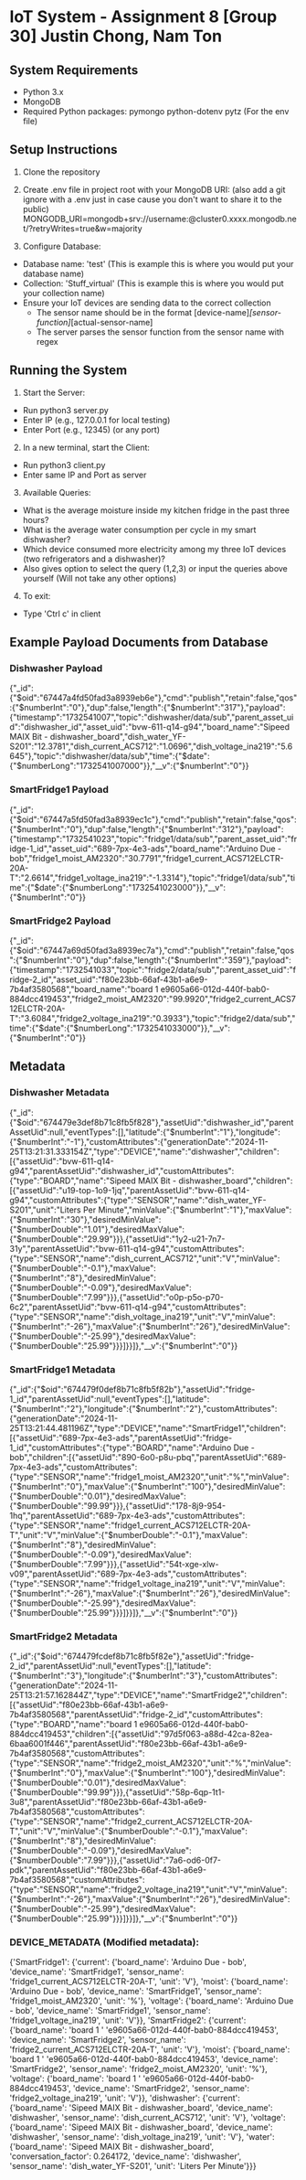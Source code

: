 # IoT System - Assignment 8 [Group 30] Justin Chong, Nam Ton

## System Requirements
- Python 3.x
- MongoDB
- Required Python packages: pymongo python-dotenv pytz (For the env file)

## Setup Instructions

1. Clone the repository

2. Create .env file in project root with your MongoDB URI: (also add a git ignore with a .env just in case cause you don't want to share it to the public)
   MONGODB_URI=mongodb+srv://username:<password>@cluster0.xxxx.mongodb.net/?retryWrites=true&w=majority

3. Configure Database:
- Database name: 'test' (This is example this is where you would put your database name)
- Collection: 'Stuff_virtual' (This is example this is where you would put your collection name)
- Ensure your IoT devices are sending data to the correct collection
    - The sensor name should be in the format [device-name]_[sensor-function]_[actual-sensor-name]
    - The server parses the sensor function from the sensor name with regex

## Running the System

1. Start the Server:
- Run python3 server.py
- Enter IP (e.g., 127.0.0.1 for local testing)
- Enter Port (e.g., 12345) (or any port)

2. In a new terminal, start the Client:
- Run python3 client.py
- Enter same IP and Port as server

3. Available Queries:
- What is the average moisture inside my kitchen fridge in the past three hours?
- What is the average water consumption per cycle in my smart dishwasher?
- Which device consumed more electricity among my three IoT devices (two refrigerators and a dishwasher)?
- Also gives option to select the query (1,2,3) or input the queries above yourself (Will not take any other options)

4. To exit:
- Type 'Ctrl c' in client


## Example Payload Documents from Database

### Dishwasher Payload
{"_id":{"$oid":"67447a4fd50fad3a8939eb6e"},"cmd":"publish","retain":false,"qos":{"$numberInt":"0"},"dup":false,"length":{"$numberInt":"317"},"payload":{"timestamp":"1732541007","topic":"dishwasher/data/sub","parent_asset_uid":"dishwasher_id","asset_uid":"bvw-611-q14-g94","board_name":"Sipeed MAIX Bit - dishwasher_board","dish_water_YF-S201":"12.3781","dish_current_ACS712":"1.0696","dish_voltage_ina219":"5.6645"},"topic":"dishwasher/data/sub","time":{"$date":{"$numberLong":"1732541007000"}},"__v":{"$numberInt":"0"}}
### SmartFridge1 Payload
{"_id":{"$oid":"67447a5fd50fad3a8939ec1c"},"cmd":"publish","retain":false,"qos":{"$numberInt":"0"},"dup":false,"length":{"$numberInt":"312"},"payload":{"timestamp":"1732541023","topic":"fridge1/data/sub","parent_asset_uid":"fridge-1_id","asset_uid":"689-7px-4e3-ads","board_name":"Arduino Due - bob","fridge1_moist_AM2320":"30.7791","fridge1_current_ACS712ELCTR-20A-T":"2.6614","fridge1_voltage_ina219":"-1.3314"},"topic":"fridge1/data/sub","time":{"$date":{"$numberLong":"1732541023000"}},"__v":{"$numberInt":"0"}}
### SmartFridge2 Payload
{"_id":{"$oid":"67447a69d50fad3a8939ec7a"},"cmd":"publish","retain":false,"qos":{"$numberInt":"0"},"dup":false,"length":{"$numberInt":"359"},"payload":{"timestamp":"1732541033","topic":"fridge2/data/sub","parent_asset_uid":"fridge-2_id","asset_uid":"f80e23bb-66af-43b1-a6e9-7b4af3580568","board_name":"board 1 e9605a66-012d-440f-bab0-884dcc419453","fridge2_moist_AM2320":"99.9920","fridge2_current_ACS712ELCTR-20A-T":"3.6084","fridge2_voltage_ina219":"0.3933"},"topic":"fridge2/data/sub","time":{"$date":{"$numberLong":"1732541033000"}},"__v":{"$numberInt":"0"}}
## Metadata

### Dishwasher Metadata
{"_id":{"$oid":"674479e3def8b71c8fb5f828"},"assetUid":"dishwasher_id","parentAssetUid":null,"eventTypes":[],"latitude":{"$numberInt":"1"},"longitude":{"$numberInt":"-1"},"customAttributes":{"generationDate":"2024-11-25T13:21:31.333154Z","type":"DEVICE","name":"dishwasher","children":[{"assetUid":"bvw-611-q14-g94","parentAssetUid":"dishwasher_id","customAttributes":{"type":"BOARD","name":"Sipeed MAIX Bit - dishwasher_board","children":[{"assetUid":"u19-top-1o9-1jq","parentAssetUid":"bvw-611-q14-g94","customAttributes":{"type":"SENSOR","name":"dish_water_YF-S201","unit":"Liters Per Minute","minValue":{"$numberInt":"1"},"maxValue":{"$numberInt":"30"},"desiredMinValue":{"$numberDouble":"1.01"},"desiredMaxValue":{"$numberDouble":"29.99"}}},{"assetUid":"1y2-u21-7n7-31y","parentAssetUid":"bvw-611-q14-g94","customAttributes":{"type":"SENSOR","name":"dish_current_ACS712","unit":"V","minValue":{"$numberDouble":"-0.1"},"maxValue":{"$numberInt":"8"},"desiredMinValue":{"$numberDouble":"-0.09"},"desiredMaxValue":{"$numberDouble":"7.99"}}},{"assetUid":"o0p-p5o-p70-6c2","parentAssetUid":"bvw-611-q14-g94","customAttributes":{"type":"SENSOR","name":"dish_voltage_ina219","unit":"V","minValue":{"$numberInt":"-26"},"maxValue":{"$numberInt":"26"},"desiredMinValue":{"$numberDouble":"-25.99"},"desiredMaxValue":{"$numberDouble":"25.99"}}}]}}]},"__v":{"$numberInt":"0"}}
### SmartFridge1 Metadata
{"_id":{"$oid":"674479f0def8b71c8fb5f82b"},"assetUid":"fridge-1_id","parentAssetUid":null,"eventTypes":[],"latitude":{"$numberInt":"2"},"longitude":{"$numberInt":"2"},"customAttributes":{"generationDate":"2024-11-25T13:21:44.481196Z","type":"DEVICE","name":"SmartFridge1","children":[{"assetUid":"689-7px-4e3-ads","parentAssetUid":"fridge-1_id","customAttributes":{"type":"BOARD","name":"Arduino Due - bob","children":[{"assetUid":"890-6o0-p8u-pbq","parentAssetUid":"689-7px-4e3-ads","customAttributes":{"type":"SENSOR","name":"fridge1_moist_AM2320","unit":"%","minValue":{"$numberInt":"0"},"maxValue":{"$numberInt":"100"},"desiredMinValue":{"$numberDouble":"0.01"},"desiredMaxValue":{"$numberDouble":"99.99"}}},{"assetUid":"178-8j9-954-1hq","parentAssetUid":"689-7px-4e3-ads","customAttributes":{"type":"SENSOR","name":"fridge1_current_ACS712ELCTR-20A-T","unit":"V","minValue":{"$numberDouble":"-0.1"},"maxValue":{"$numberInt":"8"},"desiredMinValue":{"$numberDouble":"-0.09"},"desiredMaxValue":{"$numberDouble":"7.99"}}},{"assetUid":"54t-xge-xlw-v09","parentAssetUid":"689-7px-4e3-ads","customAttributes":{"type":"SENSOR","name":"fridge1_voltage_ina219","unit":"V","minValue":{"$numberInt":"-26"},"maxValue":{"$numberInt":"26"},"desiredMinValue":{"$numberDouble":"-25.99"},"desiredMaxValue":{"$numberDouble":"25.99"}}}]}}]},"__v":{"$numberInt":"0"}}
### SmartFridge2 Metadata
{"_id":{"$oid":"674479fcdef8b71c8fb5f82e"},"assetUid":"fridge-2_id","parentAssetUid":null,"eventTypes":[],"latitude":{"$numberInt":"3"},"longitude":{"$numberInt":"3"},"customAttributes":{"generationDate":"2024-11-25T13:21:57.162844Z","type":"DEVICE","name":"SmartFridge2","children":[{"assetUid":"f80e23bb-66af-43b1-a6e9-7b4af3580568","parentAssetUid":"fridge-2_id","customAttributes":{"type":"BOARD","name":"board 1 e9605a66-012d-440f-bab0-884dcc419453","children":[{"assetUid":"97d5f063-a88d-42ca-82ea-6baa6001f446","parentAssetUid":"f80e23bb-66af-43b1-a6e9-7b4af3580568","customAttributes":{"type":"SENSOR","name":"fridge2_moist_AM2320","unit":"%","minValue":{"$numberInt":"0"},"maxValue":{"$numberInt":"100"},"desiredMinValue":{"$numberDouble":"0.01"},"desiredMaxValue":{"$numberDouble":"99.99"}}},{"assetUid":"58p-6qp-1t1-3u8","parentAssetUid":"f80e23bb-66af-43b1-a6e9-7b4af3580568","customAttributes":{"type":"SENSOR","name":"fridge2_current_ACS712ELCTR-20A-T","unit":"V","minValue":{"$numberDouble":"-0.1"},"maxValue":{"$numberInt":"8"},"desiredMinValue":{"$numberDouble":"-0.09"},"desiredMaxValue":{"$numberDouble":"7.99"}}},{"assetUid":"7a6-od6-0f7-pdk","parentAssetUid":"f80e23bb-66af-43b1-a6e9-7b4af3580568","customAttributes":{"type":"SENSOR","name":"fridge2_voltage_ina219","unit":"V","minValue":{"$numberInt":"-26"},"maxValue":{"$numberInt":"26"},"desiredMinValue":{"$numberDouble":"-25.99"},"desiredMaxValue":{"$numberDouble":"25.99"}}}]}}]},"__v":{"$numberInt":"0"}}
### DEVICE_METADATA (Modified metadata):
{'SmartFridge1': {'current': {'board_name': 'Arduino Due - bob',
                              'device_name': 'SmartFridge1',
                              'sensor_name': 'fridge1_current_ACS712ELCTR-20A-T',
                              'unit': 'V'},
                  'moist': {'board_name': 'Arduino Due - bob',
                            'device_name': 'SmartFridge1',
                            'sensor_name': 'fridge1_moist_AM2320',
                            'unit': '%'},
                  'voltage': {'board_name': 'Arduino Due - bob',
                              'device_name': 'SmartFridge1',
                              'sensor_name': 'fridge1_voltage_ina219',
                              'unit': 'V'}},
 'SmartFridge2': {'current': {'board_name': 'board 1 '
                                            'e9605a66-012d-440f-bab0-884dcc419453',
                              'device_name': 'SmartFridge2',
                              'sensor_name': 'fridge2_current_ACS712ELCTR-20A-T',
                              'unit': 'V'},
                  'moist': {'board_name': 'board 1 '
                                          'e9605a66-012d-440f-bab0-884dcc419453',
                            'device_name': 'SmartFridge2',
                            'sensor_name': 'fridge2_moist_AM2320',
                            'unit': '%'},
                  'voltage': {'board_name': 'board 1 '
                                            'e9605a66-012d-440f-bab0-884dcc419453',
                              'device_name': 'SmartFridge2',
                              'sensor_name': 'fridge2_voltage_ina219',
                              'unit': 'V'}},
 'dishwasher': {'current': {'board_name': 'Sipeed MAIX Bit - dishwasher_board',
                            'device_name': 'dishwasher',
                            'sensor_name': 'dish_current_ACS712',
                            'unit': 'V'},
                'voltage': {'board_name': 'Sipeed MAIX Bit - dishwasher_board',
                            'device_name': 'dishwasher',
                            'sensor_name': 'dish_voltage_ina219',
                            'unit': 'V'},
                'water': {'board_name': 'Sipeed MAIX Bit - dishwasher_board',
                          'conversation_factor': 0.264172,
                          'device_name': 'dishwasher',
                          'sensor_name': 'dish_water_YF-S201',
                          'unit': 'Liters Per Minute'}}}
